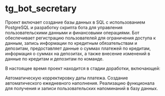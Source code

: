 # tg_bot_secretary
Проект включает создание базы данных в SQL с использованием PostgreSQL и разработку скрипта бота для управления пользовательскими данными и финансовыми операциями. Бот обеспечивает регистрацию пользователей для ограничения доступа к данным, запись информации по кредитным обязательствам и депозитам, предоставляет данные о суммах платежей по кредитам, информация о суммах на депозитах, а также внесение изменений в данные по кредитам и депозитам по команде.

В настоящее время проект находится в стадии доработки, включающей:

Автоматическую корректировку даты платежа.
Создание автоматического ежедневного наполнения.
Реализацию функционала для получения и записи пользовательских напоминаний в базу данных.
